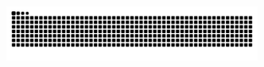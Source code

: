 <picture>
  <source media="(prefers-color-scheme: dark)" srcset="https://raw.githubusercontent.com/rojasadrian012/rojasadrian012/output/github-contribution-grid-snake-dark.svg">
  <source media="(prefers-color-scheme: light)" srcset="https://raw.githubusercontent.com/rojasadrian012/rojasadrian012/output/github-contribution-grid-snake.svg">
  <img alt="github contribution grid snake animation" src="https://raw.githubusercontent.com/rojasadrian012/rojasadrian012/output/github-contribution-grid-snake.svg">
</picture>


